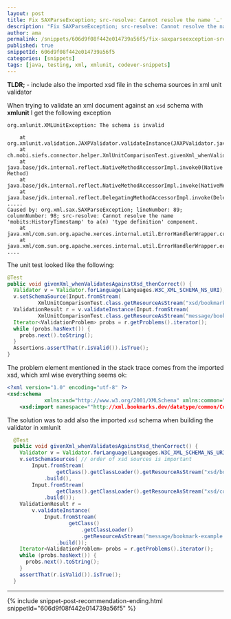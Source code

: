 ```yaml
---
layout: post
title: Fix SAXParseException; src-resolve: Cannot resolve the name '…' to a(n) 'type definition' component in Xml unit schema validation
description: "Fix SAXParseException; src-resolve: Cannot resolve the name '…' to a(n) 'type definition' component in Xml unit schema validation code snippet"
author: ama
permalink: /snippets/606d9f08f442e014739a56f5/fix-saxparseexception-src-resolve-cannot-resolve-the-name-to-a-n-type-definition-component-in-xml-unit-schema-validation
published: true
snippetId: 606d9f08f442e014739a56f5
categories: [snippets]
tags: [java, testing, xml, xmlunit, codever-snippets]
---
```


**TLDR;** - include also the imported xsd file in the schema sources in xml unit validator

When trying to validate an xml document against an `xsd` schema with **xmlunit** I get the following exception

```shell
org.xmlunit.XMLUnitException: The schema is invalid

	at org.xmlunit.validation.JAXPValidator.validateInstance(JAXPValidator.java:81)
	at ch.mobi.siefs.connector.helper.XmlUnitComparisonTest.givenXml_whenValidatesAgainstXsd_thenCorrect(XmlUnitComparisonTest.java:48)
	at java.base/jdk.internal.reflect.NativeMethodAccessorImpl.invoke0(Native Method)
	at java.base/jdk.internal.reflect.NativeMethodAccessorImpl.invoke(NativeMethodAccessorImpl.java:62)
	at java.base/jdk.internal.reflect.DelegatingMethodAccessorImpl.invoke(DelegatingMethodAccessorImpl.java:43)
.....
Caused by: org.xml.sax.SAXParseException; lineNumber: 89; columnNumber: 98; src-resolve: Cannot resolve the name 'mobits:HistoryTimestamp' to a(n) 'type definition' component.
	at java.xml/com.sun.org.apache.xerces.internal.util.ErrorHandlerWrapper.createSAXParseException(ErrorHandlerWrapper.java:204)
	at java.xml/com.sun.org.apache.xerces.internal.util.ErrorHandlerWrapper.error(ErrorHandlerWrapper.java:135)
....
```

The unit test looked like the following:

```java
@Test
public void givenXml_whenValidatesAgainstXsd_thenCorrect() {
  Validator v = Validator.forLanguage(Languages.W3C_XML_SCHEMA_NS_URI);
  v.setSchemaSource(Input.fromStream(
          XmlUnitComparisonTest.class.getResourceAsStream("xsd/bookmark.xsd")).build());
  ValidationResult r = v.validateInstance(Input.fromStream(
          XmlUnitComparisonTest.class.getResourceAsStream("message/bookmark-example.xml")).build());
  Iterator<ValidationProblem> probs = r.getProblems().iterator();
  while (probs.hasNext()) {
    probs.next().toString();
  }
  Assertions.assertThat(r.isValid()).isTrue();
}

```

The problem element mentioned in the stack trace comes from the imported xsd, which xml wise everything seems ok:


```xml
<?xml version="1.0" encoding="utf-8" ?>
<xsd:schema
            xmlns:xsd="http://www.w3.org/2001/XMLSchema" xmlns:common="http://xml.bookmarks.dev/datatype/common/Commons/v3">
    <xsd:import namespace=""http://xml.bookmarks.dev/datatype/common/Commons/v3" schemaLocation="common-Commons-3.0.xsd"/>
```

The solution was to add also the imported `xsd` schema when building the validator in xmlunit

```java
  @Test
  public void givenXml_whenValidatesAgainstXsd_thenCorrect() {
    Validator v = Validator.forLanguage(Languages.W3C_XML_SCHEMA_NS_URI);
    v.setSchemaSources( // order of xsd sources is important
        Input.fromStream(
                getClass().getClassLoader().getResourceAsStream("xsd/bookmarks.xsd"))
            .build(),
        Input.fromStream(
                getClass().getClassLoader().getResourceAsStream("xsd/common-Commons-3.0.xsd"))
            .build());
    ValidationResult r =
        v.validateInstance(
            Input.fromStream(
                    getClass()
                        .getClassLoader()
                        .getResourceAsStream("message/bookmark-example.xml"))
                .build());
    Iterator<ValidationProblem> probs = r.getProblems().iterator();
    while (probs.hasNext()) {
      probs.next().toString();
    }
    assertThat(r.isValid()).isTrue();
  }
```

<hr/>


 {% include snippet-post-recommendation-ending.html snippetId="606d9f08f442e014739a56f5" %}
